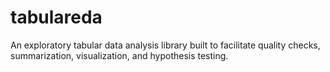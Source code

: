 # tabulareda
An exploratory tabular data analysis library built to facilitate quality checks, summarization, visualization, and hypothesis testing.
